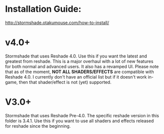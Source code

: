 # Installation Guide:
http://stormshade.otakumouse.com/how-to-install/

# v4.0+
Stormshade that uses Reshade 4.0. Use this if you want the latest and greatest from reshade. This is a major overhaul with a lot of new features for both normal and advanced users. It also has a revamped UI. Please note that as of the moment, **NOT ALL SHADERS/EFFECTS** are compatible with Reshade 4.0. I currently don't have an official list but if it doesn't work in-game, then that shader/effect is not (yet) supported.

# V3.0+
Stormshade that uses Reshade Pre-4.0. The specific reshade version in this folder is 3.4.1. Use this if you want to use all shaders and effects released for reshade since the beginning.